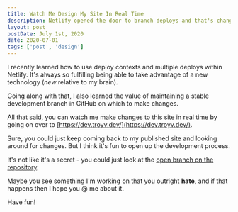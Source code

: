 ```yaml
---
title: Watch Me Design My Site In Real Time
description: Netlify opened the door to branch deploys and that's changed my development process for the better. Watch me make this site better in real time!
layout: post
postDate: July 1st, 2020
date: 2020-07-01
tags: ['post', 'design']
---
```

I recently learned how to use deploy contexts and multiple deploys within Netlify. It's always so fulfilling being able to take advantage of a new technology (_new_ relative to my brain).

Going along with that, I also learned the value of maintaining a stable development branch in GitHub on which to make changes.

All that said, you can watch me make changes to this site in real time by going on over to [https://dev.troyv.dev/](https://dev.troyv.dev/).

Sure, you could just keep coming back to my published site and looking around for changes. But I think it's fun to open up the development process.

It's not like it's a secret - you could just look at the [open branch on the repository](https://github.com/troyvassalotti/personal-site/tree/dev).

Maybe you see something I'm working on that you outright **hate**, and if that happens then I hope you @ me about it.

Have fun!

